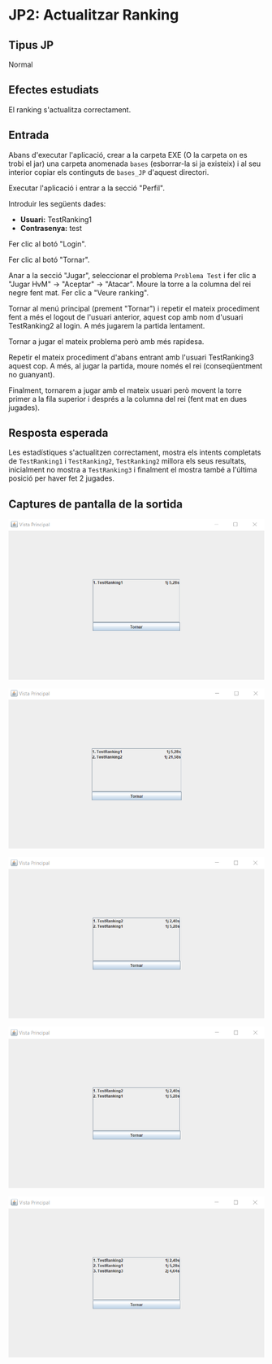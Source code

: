 # JP2: Actualitzar Ranking

## Tipus JP

Normal

## Efectes estudiats

El ranking s'actualitza correctament.

## Entrada

Abans d'executar l'aplicació, crear a la carpeta EXE (O la carpeta on es trobi el jar) una carpeta anomenada `bases` 
(esborrar-la si ja existeix) i al seu interior copiar els continguts de `bases_JP` d'aquest directori.

Executar l'aplicació i entrar a la secció "Perfil".

Introduir les següents dades:

- **Usuari:** TestRanking1
- **Contrasenya:** test

Fer clic al botó "Login".

Fer clic al botó "Tornar".

Anar a la secció "Jugar", seleccionar el problema `Problema Test` i fer clic a 
"Jugar HvM" -> "Aceptar" -> "Atacar". Moure la torre a la columna del rei negre fent mat. Fer clic a "Veure ranking".

Tornar al menú principal (prement "Tornar") i repetir el mateix procediment fent a més el logout de l'usuari anterior, 
aquest cop amb nom d'usuari TestRanking2 al login. A més jugarem la partida lentament.

Tornar a jugar el mateix problema però amb més rapidesa.

Repetir el mateix procediment d'abans entrant amb l'usuari TestRanking3 aquest cop. A més, al jugar la partida, moure 
només el rei (conseqüentment no guanyant).

Finalment, tornarem a jugar amb el mateix usuari però movent la torre primer a la fila superior i després a la columna
del rei (fent mat en dues jugades).



## Resposta esperada

Les estadístiques s'actualitzen correctament, mostra els intents completats de `TestRanking1` i `TestRanking2`, 
`TestRanking2` millora els seus resultats, inicialment no mostra a `TestRanking3` i finalment el mostra també a 
l'última posició per haver fet 2 jugades.

## Captures de pantalla de la sortida

![Ranking 1](../imatges_JP/rank_1.png)

![Ranking 2 lent](../imatges_JP/rank_2slow.png)

![Ranking 2 millora](../imatges_JP/rank_2quick.png)

![Ranking 3 no guanya](../imatges_JP/rank_2quick.png)

![Ranking 3 2 jugades](../imatges_JP/rank_3jugades.png)
